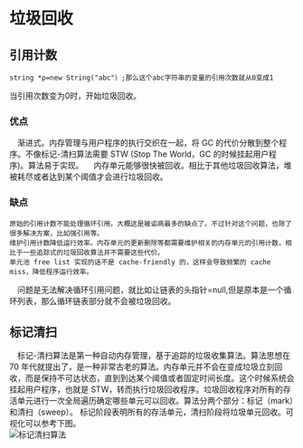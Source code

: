 垃圾回收
=======
## 引用计数<br>
    string *p=new String("abc"）;那么这个abc字符串的变量的引用次数就从0变成1
   当引用次数变为0时，开始垃圾回收。

### 优点<br>
&emsp;渐进式。内存管理与用户程序的执行交织在一起，将 GC 的代价分散到整个程序。不像标记-清扫算法需要 STW (Stop The World，GC 的时候挂起用户程序)。算法易于实现。
&emsp;内存单元能够很快被回收。相比于其他垃圾回收算法，堆被耗尽或者达到某个阈值才会进行垃圾回收。
### 缺点<br>
    原始的引用计数不能处理循环引用。大概这是被诟病最多的缺点了。不过针对这个问题，也除了很多解决方案，比如强引用等。
    维护引用计数降低运行效率。内存单元的更新删除等都需要维护相关的内存单元的引用计数，相比于一些追踪式的垃圾回收算法并不需要这些代价。
    单元池 free list 实现的话不是 cache-friendly 的，这样会导致频繁的 cache miss，降低程序运行效率。
&emsp;问题是无法解决循环引用问题，就比如让链表的头指针=null,但是原本是一个循环列表，那么循环链表部分就不会被垃圾回收。<br>


## 标记清扫<br>
&emsp;标记-清扫算法是第一种自动内存管理，基于追踪的垃圾收集算法。算法思想在 70 年代就提出了，是一种非常古老的算法。内存单元并不会在变成垃圾立刻回收，而是保持不可达状态，直到到达某个阈值或者固定时间长度。这个时候系统会挂起用户程序，也就是 STW，转而执行垃圾回收程序。垃圾回收程序对所有的存活单元进行一次全局遍历确定哪些单元可以回收。算法分两个部分：标记（mark）和清扫（sweep）。
 标记阶段表明所有的存活单元，清扫阶段将垃圾单元回收。可视化可以参考下图。<br>
![标记清扫算法](https://upload.wikimedia.org/wikipedia/commons/4/4a/Animation_of_the_Naive_Mark_and_Sweep_Garbage_Collector_Algorithm.gif)



